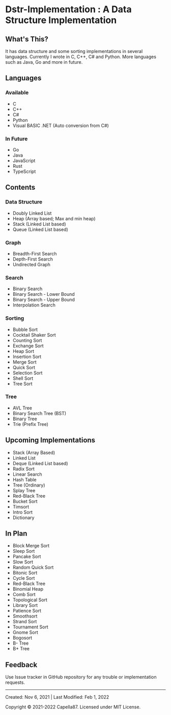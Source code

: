 # Dstr-Implementation : A Data Structure Implementation

## What's This?
It has data structure and some sorting implementations in several languages. Currently I wrote in C, C++, C# and Python. More languages such as Java, Go and more in future.

## Languages

### Available
* C
* C++
* C#
* Python
* Visual BASIC .NET (Auto conversion from C#)

### In Future
* Go
* Java
* JavaScript
* Rust
* TypeScript

## Contents

### Data Structure
* Doubly Linked List
* Heap (Array based; Max and min heap)
* Stack (Linked List based)
* Queue (Linked List based)

### Graph
* Breadth-First Search
* Depth-First Search
* Undirected Graph

### Search
* Binary Search
* Binary Search - Lower Bound
* Binary Search - Upper Bound
* Interpolation Search

### Sorting
* Bubble Sort
* Cocktail Shaker Sort
* Counting Sort
* Exchange Sort
* Heap Sort
* Insertion Sort
* Merge Sort
* Quick Sort
* Selection Sort
* Shell Sort
* Tree Sort

### Tree
* AVL Tree
* Binary Search Tree (BST)
* Binary Tree
* Trie (Prefix Tree)


## Upcoming Implementations
* Stack (Array Based)
* Linked List
* Deque (Linked List based)
* Radix Sort
* Linear Search
* Hash Table
* Tree (Ordinary)
* Splay Tree
* Red-Black Tree
* Bucket Sort
* Timsort
* Intro Sort
* Dictionary

## In Plan
* Block Merge Sort
* Sleep Sort
* Pancake Sort
* Slow Sort
* Random Quick Sort
* Bitonic Sort
* Cycle Sort
* Red-Black Tree
* Binomial Heap
* Comb Sort
* Topological Sort
* Library Sort
* Patience Sort
* Smoothsort
* Strand Sort
* Tournament Sort
* Gnome Sort
* Bogosort
* B- Tree
* B+ Tree


## Feedback
Use Issue tracker in GitHub repository for any trouble or implementation requests.

---

Created: Nov 6, 2021 | Last Modified: Feb 1, 2022

Copyright © 2021-2022 Capella87. Licensed under MIT License.